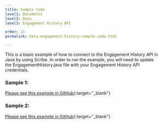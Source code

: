 ```yaml
---
title: Sample Code
level1: Documents
level2: Data
level3: Engagement History API

order: 11
permalink: data-engagement-history-sample-code.html

---
```


This is a basic example of how to connect to the Engagement History API in Java by using Scribe.
In order to run the example, you will need to update the EngagementHistory.java file with your Engagement History API credentials.

### Sample 1:

[Please see this example in GitHub](https://github.com/EdenKupe/liveperson/blob/master/assets/Code%20examples/APIs/Java-EngagementHistoryAPI/src/main/java/EngagementHistory.java#L8){:target="_blank"}

### Sample 2:

[Please see this example in GitHub](https://github.com/EdenKupe/liveperson/blob/master/assets/Code%20examples/APIs/Java-EngagementHistoryAPI/src/main/java/EHAPI.java){:target="_blank"}

